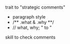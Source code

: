 trait to "strategic comments"

- paragraph style
- /** .what & .why **/
- // what, why; "<what> to <why>"


skill to check comments
